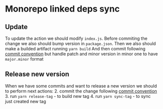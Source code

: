 # Monorepo linked deps sync

## Update
To update the action we should modify `index.js`. Before commiting the change we also should bump version in `package.json`.
Then we also should make a builded artifact running `yarn build`
And then commit following [commit convention](https://www.conventionalcommits.org/en/v1.0.0/) but handle patch and minor version in minor one to have `major.minor` format

## Release new version
When we have some commits and want to release a new version we should to perform next actions:
2. commit the change following [commit convention](https://www.conventionalcommits.org/en/v1.0.0/)
3. run `yarn release-tag` - to build new tag
4. run `yarn sync-tag` - to sync just created new tag
